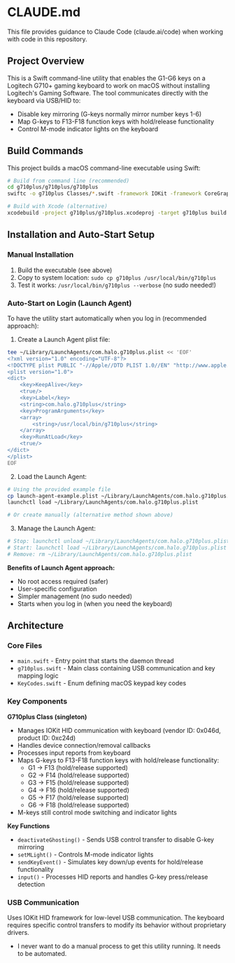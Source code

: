 # CLAUDE.md

This file provides guidance to Claude Code (claude.ai/code) when working with code in this repository.

## Project Overview

This is a Swift command-line utility that enables the G1-G6 keys on a Logitech G710+ gaming keyboard to work on macOS without installing Logitech's Gaming Software. The tool communicates directly with the keyboard via USB/HID to:

- Disable key mirroring (G-keys normally mirror number keys 1-6)
- Map G-keys to F13-F18 function keys with hold/release functionality
- Control M-mode indicator lights on the keyboard

## Build Commands

This project builds a macOS command-line executable using Swift:

```bash
# Build from command line (recommended)
cd g710plus/g710plus/g710plus
swiftc -o g710plus Classes/*.swift -framework IOKit -framework CoreGraphics -framework Foundation

# Build with Xcode (alternative)
xcodebuild -project g710plus/g710plus.xcodeproj -target g710plus build
```

## Installation and Auto-Start Setup

### Manual Installation

1. Build the executable (see above)
2. Copy to system location: `sudo cp g710plus /usr/local/bin/g710plus`
3. Test it works: `/usr/local/bin/g710plus --verbose` (no sudo needed!)

### Auto-Start on Login (Launch Agent)

To have the utility start automatically when you log in (recommended approach):

1. Create a Launch Agent plist file:
```bash
tee ~/Library/LaunchAgents/com.halo.g710plus.plist << 'EOF'
<?xml version="1.0" encoding="UTF-8"?>
<!DOCTYPE plist PUBLIC "-//Apple//DTD PLIST 1.0//EN" "http://www.apple.com/DTDs/PropertyList-1.0.dtd">
<plist version="1.0">
<dict>
	<key>KeepAlive</key>
	<true/>
	<key>Label</key>
	<string>com.halo.g710plus</string>
	<key>ProgramArguments</key>
	<array>
		<string>/usr/local/bin/g710plus</string>
	</array>
	<key>RunAtLoad</key>
	<true/>
</dict>
</plist>
EOF
```

2. Load the Launch Agent:
```bash
# Using the provided example file
cp launch-agent-example.plist ~/Library/LaunchAgents/com.halo.g710plus.plist
launchctl load ~/Library/LaunchAgents/com.halo.g710plus.plist

# Or create manually (alternative method shown above)
```

3. Manage the Launch Agent:
```bash
# Stop: launchctl unload ~/Library/LaunchAgents/com.halo.g710plus.plist
# Start: launchctl load ~/Library/LaunchAgents/com.halo.g710plus.plist
# Remove: rm ~/Library/LaunchAgents/com.halo.g710plus.plist
```

**Benefits of Launch Agent approach:**
- No root access required (safer)
- User-specific configuration
- Simpler management (no sudo needed)
- Starts when you log in (when you need the keyboard)

## Architecture

### Core Files
- `main.swift` - Entry point that starts the daemon thread
- `g710plus.swift` - Main class containing USB communication and key mapping logic
- `KeyCodes.swift` - Enum defining macOS keypad key codes

### Key Components

**G710plus Class (singleton)**
- Manages IOKit HID communication with keyboard (vendor ID: 0x046d, product ID: 0xc24d)
- Handles device connection/removal callbacks
- Processes input reports from keyboard
- Maps G-keys to F13-F18 function keys with hold/release functionality:
  - G1 → F13 (hold/release supported)
  - G2 → F14 (hold/release supported)
  - G3 → F15 (hold/release supported)
  - G4 → F16 (hold/release supported)
  - G5 → F17 (hold/release supported)
  - G6 → F18 (hold/release supported)
- M-keys still control mode switching and indicator lights

**Key Functions**
- `deactivateGhosting()` - Sends USB control transfer to disable G-key mirroring
- `setMLight()` - Controls M-mode indicator lights  
- `sendKeyEvent()` - Simulates key down/up events for hold/release functionality
- `input()` - Processes HID reports and handles G-key press/release detection

### USB Communication
Uses IOKit HID framework for low-level USB communication. The keyboard requires specific control transfers to modify its behavior without proprietary drivers.
- I never want to do a manual process to get this utility running. It needs to be automated.